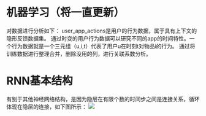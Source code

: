 # 机器学习（将一直更新）
对数据进行分析如下：
user_app_actions是用户的行为数据，属于具有上下文的隐形反馈数据集。
通过时变的用户行为数据可以研究不同的app的时间特性。一个行为数据就是一个三元组（u,i,t）代表了用户u在时刻t对物品i的行为。
通过将训练数据进行整理合并，删除没用的列，进行关联系数分析。
# RNN基本结构
有别于其他神经网络结构，是因为隐层在有限个数的时间步之间是连接关系，循环体现在隐层的连接，如下图所示：
![](https://github.com/liuluyeah/MachineLearning/blob/master/%E7%A5%9E%E7%BB%8F%E7%BD%91%E7%BB%9C%E7%9A%84%E5%9F%BA%E6%9C%AC%E7%BB%93%E6%9E%84/rnn%E7%BB%93%E6%9E%84.png)
